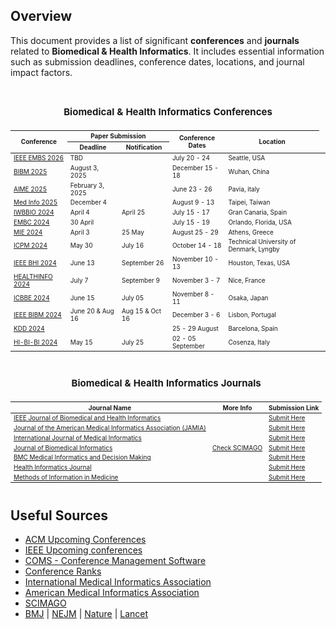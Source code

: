 ## Overview

This document provides a list of significant **conferences** and **journals** related to **Biomedical & Health Informatics**. It includes essential information such as submission deadlines, conference dates, locations, and journal impact factors.

<div align="center" style="overflow-x:auto;text-align:center;vertical-align: middle;">

<table border="0.5" style="font-size: 10px;">
<caption> <h2> Biomedical & Health Informatics Conferences</h2</caption>
<thead>
<tr>
<th rowspan="2">Conference</th>
<th colspan="2">Paper Submission</th> 
<th rowspan="2">Conference Dates</th>
<th rowspan="2">Location</th>
</tr>
<tr>
<th>Deadline</th><th>Notification</th>
</tr>
</thead>
<tbody>
    
<!-- Sort the conference dates before adding based on the dates -->
<tr>
    <td><a href="https://www.embs.org/">IEEE EMBS 2026</a></td>
    <td>TBD</td>
    <td></td>
    <td>July 20 - 24</td>
    <td>Seattle, USA</td>
    <td></td> 
</tr>
<tr>
    <td><a href="https://biod.whu.edu.cn/bibm2025/">BIBM 2025</a></td>
    <td>August 3, 2025</td>
    <td></td>
    <td>December 15 - 18</td>
    <td>Wuhan, China</td>
    <td></td> 
</tr>
<tr>
    <td><a href="https://aime25.aimedicine.info/">AIME 2025</a></td>
    <!-- Paper Submission Deadline -->
    <td>February 3, 2025</td>
    <!-- Notification Date -->
    <td></td>
    <!-- Conference Date -->
    <td>June 23 - 26</td>
    <td>Pavia, italy</td>
<!--     <td><a href="https://aime24.aimedicine.info/workshop/">Workshops</a></td>
    <td></td> -->
</tr>
<tr>
    <td><a href="https://medinfo2025.org/">Med Info 2025</a></td>
    <!-- Paper Submission Deadline -->
    <td>December 4</td>
    <!-- Notification Date -->
    <td> </td>
    <!-- Conference Date -->
    <td>August 9 - 13</td>
    <td>Taipei, Taiwan</td>
</tr>
<tr>
    <td><a href="https://iwbbio.ugr.es/">IWBBIO 2024</a></td>
    <!-- Paper Submission Deadline -->
    <td>April 4</td>
    <!-- Notification Date -->
    <td>April 25</td>
    <!-- Conference Date -->
    <td>July 15 - 17</td>
    <td>Gran Canaria, Spain</td>

</tr>
<tr>
    <td><a href="https://embc.embs.org/2024/">EMBC 2024</a></td>
    <!-- Paper Submission Deadline -->
    <td>30 April</td>
    <!-- Notification Date -->
    <td></td>
    <!-- Conference Date -->
    <td>July 15 - 19</td>
    <td>Orlando, Florida, USA</td>

</tr>
<tr>
    <td><a href="https://mie2024.org/">MIE 2024</a></td>
    <!-- Paper Submission Deadline -->
    <td>April 3</td>
    <!-- Notification Date -->
    <td>25 May</td>
    <!-- Conference Date -->
    <td>August 25 - 29</td>
    <td>Athens, Greece</td>

</tr>
<tr>
    <td><a href="https://icpmconference.org/2024/">ICPM 2024</a></td>
    <!-- Paper Submission Deadline -->
    <td>May 30</td>
    <!-- Notification Date -->
    <td>July 16</td>
    <!-- Conference Date -->
    <td>October 14 - 18</td>
    <td>Technical University of Denmark, Lyngby</td>
<!--     <td><a href="https://icpmconference.org/2024/workshops/">Workshops</a></td>
    <td></td> -->
</tr>
<tr>
    <td><a href="https://bhi.embs.org/2024/">IEEE BHI 2024</a></td>
    <!-- Paper Submission Deadline -->
    <td>June 13</td>
    <!-- Notification Date -->
    <td>September 26</td>
    <!-- Conference Date -->
    <td>November 10 - 13</td>
    <td>Houston, Texas, USA</td>

</tr>
<tr>
    <td><a href="https://www.iaria.org/conferences2024/HEALTHINFO24.html">HEALTHINFO 2024</a></td>
    <!-- Paper Submission Deadline -->
    <td>July 7</td>
    <!-- Notification Date -->
    <td>September 9</td>
    <!-- Conference Date -->
    <td>November 3 - 7</td>
    <td>Nice, France</td>

</tr>
<tr>
    <td><a href="https://www.icbbe.com/index.html">ICBBE 2024</a></td>
    <!-- Paper Submission Deadline -->
    <td>June 15</td>
    <!-- Notification Date -->
    <td>July 05</td>
    <!-- Conference Date -->
    <td>November 8 - 11</td>
    <td>Osaka, Japan</td>

</tr>
<tr>
    <td><a href="https://ieeebibm.org/BIBM2024/">IEEE BIBM 2024</a></td>
    <!-- Paper Submission Deadline -->
    <td>June 20 & Aug 16</td>
    <!-- Notification Date -->
    <td>Aug 15  & Oct 16</td>
    <!-- Conference Date -->
    <td>December 3 - 6</td>
    <td>Lisbon, Portugal</td>

</tr>
<tr>
    <td><a href="https://kdd2024.kdd.org/">KDD 2024</a></td>
    <!-- Paper Submission Deadline -->
    <td></td>
    <!-- Notification Date -->
    <td></td>
    <!-- Conference Date -->
    <td>25 - 29 August</td>
    <td>Barcelona, Spain</td> 
<!--     <td><a href="https://biokdd.org/biokdd24/regular.html">BIOKDD 2024</a></td>
    <td>May 28</td> -->
</tr>

<tr>
    <td><a href="https://hi-bi-bi.cpsc.ucalgary.ca/2024/">HI-BI-BI 2024</a></td>
    <!-- Paper Submission Deadline -->
    <td>May 15</td>
    <!-- Notification Date -->
    <td>July 25</td>
    <!-- Conference Date -->
    <td>02 - 05 September</td>
    <td>Cosenza, Italy</td> 

</tr>


<!-- <tr>
<td><a href="conference_link_here">Conference Name</a></td>

<td>Submission Deadline</td>
<td>Notification Date</td>
<td>Conference Date</td>
<td>Location</td>
<td>Workshop Name</td>
<td>Workshop Deadline</td>
<td>Workshop Notification</td>
</tr> -->
<!-- Repeat the row block for each conference -->
</tbody>
</table>
</div>

<div align="center" style="overflow-x:auto;text-align:center;vertical-align: middle; font-size: small;">
<table border="0.5" style="font-size: 10px;">
<caption> <h2> Biomedical & Health Informatics Journals</h2></caption>
<thead>
<tr>
<th>Journal Name</th>
<th>More Info</th>
<th>Submission Link</th>
</tr>
</thead>
<tbody>
<!-- Journals sorted by H-Index and Impact Factor -->
<tr>
    <td><a href="https://ieeexplore.ieee.org/xpl/RecentIssue.jsp?punumber=6221020">IEEE Journal of Biomedical and Health Informatics</a></td>
    <td rowspan="7"><a href="https://www.scimagojr.com/">Check SCIMAGO</a></td>
    <td><a href="https://ieee.atyponrex.com/journal/jbhi-embs">Submit Here</a></td>
</tr>
<tr>
    <td><a href="https://academic.oup.com/jamia">Journal of the American Medical Informatics Association (JAMIA)</a></td>
    <td><a href="http://mc.manuscriptcentral.com/jamia">Submit Here</a></td>
</tr>
<tr>
    <td><a href="https://www.sciencedirect.com/journal/international-journal-of-medical-informatics">International Journal of Medical Informatics</a></td>
    <td><a href="https://www.editorialmanager.com/IJMEDI">Submit Here</a></td>
</tr>
<tr>
    <td><a href="https://www.sciencedirect.com/journal/journal-of-biomedical-informatics">Journal of Biomedical Informatics</a></td>
    <td><a href="https://www.editorialmanager.com/jbi/default.aspx">Submit Here</a></td>
</tr>
<tr>
    <td><a href="https://bmcmedinformdecismak.biomedcentral.com/">BMC Medical Informatics and Decision Making</a></td>
    <td><a href="https://bmcmedinformdecismak.biomedcentral.com/submission-guidelines">Submit Here</a></td>
</tr>
<tr>
    <td><a href="https://journals.sagepub.com/home/jhi">Health Informatics Journal</a></td>
    <td><a href="https://journals.sagepub.com/author-instructions/JHI">Submit Here</a></td>
</tr>
<tr>
    <td><a href="https://www.thieme.de/de/methods-information-medicine/journal-information-121222.htm">Methods of Information in Medicine</a></td>
    <td><a href="https://mc.manuscriptcentral.com/methods">Submit Here</a></td>
</tr>
</tbody>
</table>
</div>


## Useful Sources

- [ACM Upcoming Conferences](https://www.acm.org/upcoming-conferences)
- [IEEE Upcoming conferences](https://conferences.ieee.org/conferences_events/conferences/search?q=*&subsequent_q=&date=all&from=&to=&region=all&country=all&pos=0&sortorder=desc&sponsor=&sponsor_type=all&state=all&field_of_interest=all&sortfield=relevance)
- [COMS - Conference Management Software](https://conference-service.com/conferences/index.html)
- [Conference Ranks](http://www.conferenceranks.com/)
- [International Medical Informatics Association](https://amia.org/education-events)
- [American Medical Informatics Association](https://imia-medinfo.org/wp/)
- [SCIMAGO](https://www.scimagojr.com/journalrank.php)
- [BMJ](https://journals.bmj.com/home) | [NEJM](https://www.nejm.org/) | [Nature](https://www.nature.com/siteindex) | [Lancet](https://www.thelancet.com/journals/lancet/article/PIIS0140-6736(01)32110-4/fulltext)

